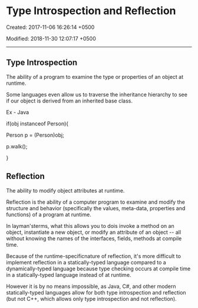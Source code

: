 # Type Introspection and Reflection

Created: 2017-11-06 16:26:14 +0500

Modified: 2018-11-30 12:07:17 +0500

---

## Type Introspection

The ability of a program to examine the type or properties of an object at runtime.

Some languages even allow us to traverse the inheritance hierarchy to see if our object is derived from an inherited base class.

Ex - Java

if(obj instanceof Person){

Person p = (Person)obj;

p.walk();

}

## Reflection

The ability to modify object attributes at runtime.

Reflection is the ability of a computer program to examine and modify the structure and behavior (specifically the values, meta-data, properties and functions) of a program at runtime.

In layman'sterms, what this allows you to dois invoke a method on an object, instantiate a new object, or modify an attribute of an object -- all without knowing the names of the interfaces, fields, methods at compile time.

Because of the runtime-specificnature of reflection, it's more difficult to implement reflection in a statically-typed language compared to a dynamically-typed language because type checking occurs at compile time in a statically-typed language instead of at runtime.

However it is by no means impossible, as Java, C#, and other modern statically-typed languages allow for both type introspection and reflection (but not C++, which allows only type introspection and not reflection).
